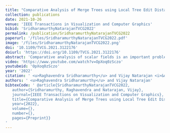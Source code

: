 ```yaml
---
title: "Comparative Analysis of Merge Trees using Local Tree Edit Distance"
collection: publications
date: 2021-10-26
venue: 'IEEE Transactions in Visualization and Computer Graphics'
bibid: 'SridharamurthyNatarajanTVCG2022'
permalink: /publication/SridharamurthyNatarajanTVCG2022
paperurl: '/files/SridharamurthyNatarajanTVCG2022.pdf'
image: '/files/SridharamurthyNatarajanTVCG2022.png'
doi: '10.1109/TVCG.2021.3122176'
doiurl: 'https://doi.org/10.1109/TVCG.2021.3122176'
abstract: 'Comparative analysis of scalar fields is an important problem with various applications including feature-directed visualization and feature tracking in time-varying data. Comparing topological structures that are abstract and succinct representations of the scalar fields lead to faster and meaningful comparison. While there are many distance or similarity measures to compare topological structures in a global context, there are no known measures for comparing topological structures locally. While the global measures have many applications, they do not directly lend themselves to fine-grained analysis across multiple scales. We define a local variant of the tree edit distance and apply it towards local comparative analysis of merge trees with support for finer analysis. We also present experimental results on time-varying scalar fields, 3D cryo-electron microscopy data, and other synthetic data sets to show the utility of this approach in applications like symmetry detection and feature tracking.'
video: 'https://www.youtube.com/watch?v=OpXoq0zSczo'
youtubeid: 'OpXoq0zSczo'
year: '2022'
citation: ' <u>Raghavendra Sridharamurthy</u> and Vijay Natarajan <i>&quot;Comparative Analysis of Merge Trees using Local Tree Edit Distance&quot;</i> IEEE Transactions in Visualization and Computer Graphics, 2022'
authors: ' <u>Raghavendra Sridharamurthy</u> and Vijay Natarajan'
bibtexCode: ' @article{SridharamurthyNatarajanTVCG2022,
   author={Sridharamurthy, Raghavendra and Natarajan, Vijay},  
   journal={IEEE Transactions on Visualization and Computer Graphics},   
   title={Comparative Analysis of Merge Trees using Local Tree Edit Distance},   
   year={2022},  
   volume={},  
   number={},  
   pages={Preprint}}
'
---
```


